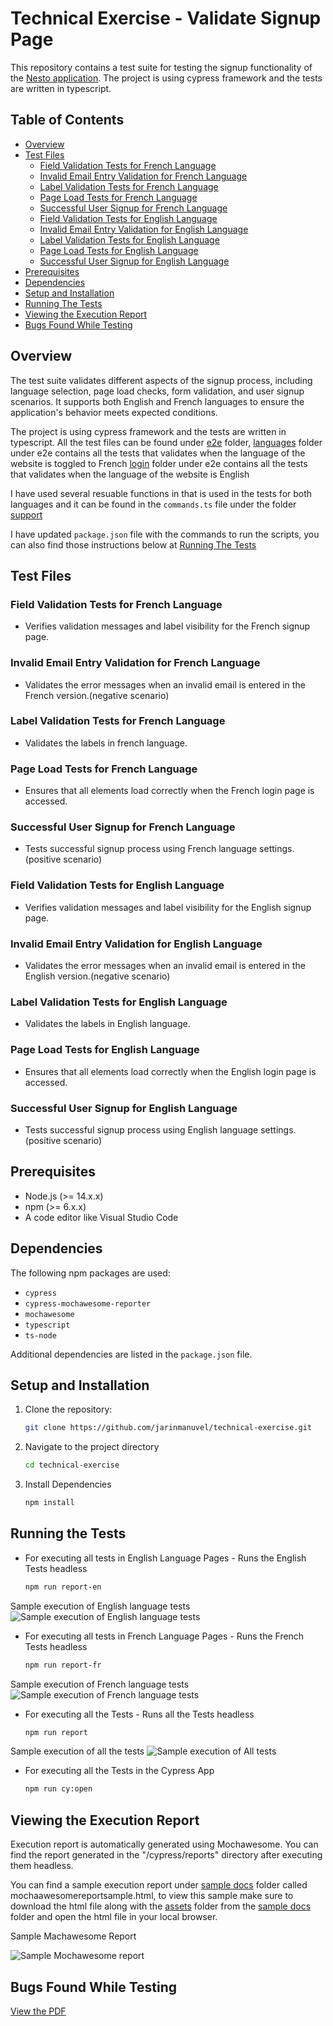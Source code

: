 # Technical Exercise - Validate Signup Page

This repository contains a test suite for testing the signup functionality of the [Nesto application](https://app.qa.nesto.ca/login). The project is using cypress framework and the tests are written in typescript.

## Table of Contents
- [Overview](#overview)
- [Test Files](#test-files)
  - [Field Validation Tests for French Language](#field-validation-tests-for-french-language)
  - [Invalid Email Entry Validation for French Language](#invalid-email-entry-validation-for-french-language)
  - [Label Validation Tests for French Language](#label-validation-tests-for-french-language)
  - [Page Load Tests for French Language](#page-load-tests-for-french-language)
  - [Successful User Signup for French Language](#successful-user-signup-for-french-language)
  - [Field Validation Tests for English Language](#field-validation-tests-for-english-language)
  - [Invalid Email Entry Validation for English Language](#invalid-email-entry-validation-for-english-language)
  - [Label Validation Tests for English Language](#label-validation-tests-for-english-language)
  - [Page Load Tests for English Language](#page-load-tests-for-english-language)
  - [Successful User Signup for English Language](#successful-user-signup-for-english-language)
- [Prerequisites](#prerequisites)
- [Dependencies](#dependencies)
- [Setup and Installation](#setup-and-installation)
- [Running The Tests](#running-the-tests)
- [Viewing the Execution Report](viewing-the-execution-report)
- [Bugs Found While Testing](bugs-found-while-testing)

## Overview
The test suite validates different aspects of the signup process, including language selection, page load checks, form validation, and user signup scenarios. It supports both English and French languages to ensure the application's behavior meets expected conditions.

The project is using cypress framework and the tests are written in typescript. All the test files can be found under [e2e](.cypress/e2e) folder, [languages](.cypress/e2e/languages) folder under e2e contains all the tests that validates when the language of the website is toggled to French
[login](.cypress/e2e/login) folder under e2e contains all the tests that validates when the language of the website is English

I have used several resuable functions in that is used in the tests for both languages and it can be found in the `commands.ts` file under the folder [support](.cypress/support)

I have updated `package.json` file with the commands to run the scripts, you can also find those instructions below at [Running The Tests](#running-the-tests)

## Test Files

### Field Validation Tests for French Language
   - Verifies validation messages and label visibility for the French signup page.

### Invalid Email Entry Validation for French Language
   - Validates the error messages when an invalid email is entered in the French version.(negative scenario)

### Label Validation Tests for French Language
   - Validates the labels in french language. 

### Page Load Tests for French Language
   - Ensures that all elements load correctly when the French login page is accessed.

### Successful User Signup for French Language
   - Tests successful signup process using French language settings. (positive scenario)

### Field Validation Tests for English Language
   - Verifies validation messages and label visibility for the English signup page.

### Invalid Email Entry Validation for English Language
   - Validates the error messages when an invalid email is entered in the English version.(negative scenario)

### Label Validation Tests for English Language
   - Validates the labels in English language. 

### Page Load Tests for English Language
   - Ensures that all elements load correctly when the English login page is accessed.

### Successful User Signup for English Language
   - Tests successful signup process using English language settings. (positive scenario)

## Prerequisites
- Node.js (>= 14.x.x)
- npm (>= 6.x.x)
- A code editor like Visual Studio Code

## Dependencies
The following npm packages are used:
- `cypress`
- `cypress-mochawesome-reporter`
- `mochawesome`
- `typescript`
- `ts-node`

Additional dependencies are listed in the `package.json` file.

## Setup and Installation
1. Clone the repository:
   ```bash
   git clone https://github.com/jarinmanuvel/technical-exercise.git
2. Navigate to the project directory
   ```bash
   cd technical-exercise
3. Install Dependencies
   ```bash
   npm install

## Running the Tests
- For executing all tests in English Language Pages - Runs the English Tests headless 
  ```bash
  npm run report-en

Sample execution of English language tests
![Sample execution of English language tests](cypress/sample%20docs/allenglishlanguagepassed.png)

- For executing all tests in French Language Pages - Runs the French Tests headless 
  ```bash
  npm run report-fr

Sample execution of French language tests
![Sample execution of French language tests](cypress/sample%20docs/allfrenchlanguagepassed.png)

- For executing all the Tests - Runs all the Tests headless
  ```bash
  npm run report

Sample execution of all the tests
![Sample execution of All tests](cypress/sample%20docs/alltestspassed.png)

- For executing all the Tests in the Cypress App
  ```bash
  npm run cy:open

## Viewing the Execution Report
Execution report is automatically generated using Mochawesome. You can find the report generated in the "/cypress/reports" directory after executing them headless. 

You can find a sample execution report under [sample docs](./cypress/sample%20docs) folder called mochaawesomereportsample.html, to view this sample make sure to download the html file along with the [assets](./cypress/sample%20docs/assets) folder from the [sample docs](./cypress/sample%20docs) folder and open the html file in your local browser. 

Sample Machawesome Report

![Sample Mochawesome report](cypress/sample%20docs/mochawesomesample.png)

## Bugs Found While Testing
[View the PDF](./cypress/sample%20docs/Bugs%20From%20Technical%20Exercise%20-%20Nesto.pdf)
